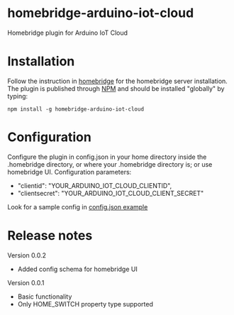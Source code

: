 # homebridge-arduino-iot-cloud
Homebridge plugin for Arduino IoT Cloud

# Installation
Follow the instruction in [homebridge](https://www.npmjs.com/package/homebridge) for the homebridge server installation.
The plugin is published through [NPM](https://www.npmjs.com/package/homebridge-arduino-iot-cloud) and should be installed "globally" by typing:

    npm install -g homebridge-arduino-iot-cloud

# Configuration
Configure the plugin in config.json in your home directory inside the .homebridge directory, or where your .homebridge directory is; or use homebridge UI. Configuration parameters:
+ "clientid": "YOUR_ARDUINO_IOT_CLOUD_CLIENTID",
+ "clientsecret": "YOUR_ARDUINO_IOT_CLOUD_CLIENT_SECRET"

Look for a sample config in [config.json example](https://github.com/ilcato/homebridge-arduino-iot-cloud/blob/master/config.json)


# Release notes
Version 0.0.2
+ Added config schema for homebridge UI

Version 0.0.1
+ Basic functionality
+ Only HOME_SWITCH property type supported

